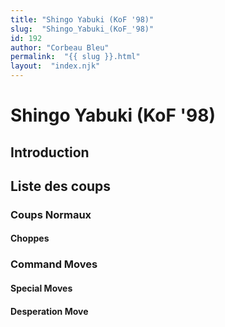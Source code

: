 ```yaml
---
title: "Shingo Yabuki (KoF '98)"
slug:  "Shingo_Yabuki_(KoF_'98)"
id: 192
author: "Corbeau Bleu"
permalink:  "{{ slug }}.html"
layout:  "index.njk"
---
```


# Shingo Yabuki (KoF '98)

## Introduction

## Liste des coups

### Coups Normaux

#### Choppes

### Command Moves

#### Special Moves

#### Desperation Move
